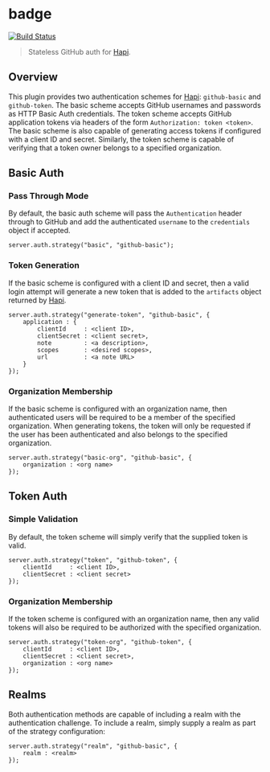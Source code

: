 badge
=====

[![Build Status](https://travis-ci.org/jagoda/badge.svg?branch=master)](https://travis-ci.org/jagoda/badge)

> Stateless GitHub auth for [Hapi][hapi].

## Overview

This plugin provides two authentication schemes for [Hapi][hapi]: `github-basic`
and `github-token`. The basic scheme accepts GitHub usernames and passwords
as HTTP Basic Auth credentials. The token scheme accepts GitHub application
tokens via headers of the form `Authorization: token <token>`. The basic scheme
is also capable of generating access tokens if configured with a client ID and
secret. Similarly, the token scheme is capable of verifying that a token owner
belongs to a specified organization.

## Basic Auth

### Pass Through Mode

By default, the basic auth scheme will pass the `Authentication` header through
to GitHub and add the authenticated `username` to the `credentials` object if
accepted.

	server.auth.strategy("basic", "github-basic");

### Token Generation

If the basic scheme is configured with a client ID and secret, then a valid
login attempt will generate a new token that is added to the `artifacts` object
returned by [Hapi][hapi].

	server.auth.strategy("generate-token", "github-basic", {
		application : {
			clientId     : <client ID>,
			clientSecret : <client secret>,
			note         : <a description>,
			scopes       : <desired scopes>,
			url          : <a note URL>
		}
	});

### Organization Membership

If the basic scheme is configured with an organization name, then authenticated
users will be required to be a member of the specified organization. When
generating tokens, the token will only be requested if the user has been
authenticated and also belongs to the specified organization.

	server.auth.strategy("basic-org", "github-basic", {
		organization : <org name>
	});

## Token Auth

### Simple Validation

By default, the token scheme will simply verify that the supplied token is
valid.

	server.auth.strategy("token", "github-token", {
		clientId     : <client ID>,
		clientSecret : <client secret>
	});

### Organization Membership

If the token scheme is configured with an organization name, then any valid
tokens will also be required to be authorized with the specified organization.

	server.auth.strategy("token-org", "github-token", {
		clientId     : <client ID>,
		clientSecret : <client secret>,
		organization : <org name>
	});

## Realms

Both authentication methods are capable of including a realm with the
authentication challenge. To include a realm, simply supply a realm as part of
the strategy configuration:

	server.auth.strategy("realm", "github-basic", {
		realm : <realm>
	});

[Hapi]: https://github.com/spumko/hapi "Hapi"
